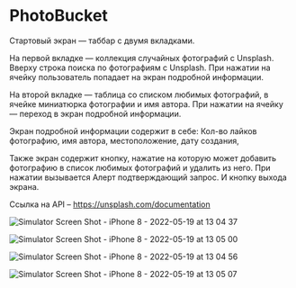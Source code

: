 # PhotoBucket


Стартовый экран — таббар с двумя вкладками.

На первой вкладке — коллекция случайных фотографий с Unsplash. Вверху строка поиска по фотографиям с Unsplash. При нажатии на ячейку пользователь попадает на экран подробной информации.

На второй вкладке — таблица со списком любимых фотографий,
в ячейке миниатюрка фотографии и имя автора. При нажатии на ячейку — переход в экран подробной информации.

Экран подробной информации содержит в себе:
Кол-во лайков
фотографию, 
имя автора,
местоположение,
дату создания,

Также экран содержит кнопку, нажатие на которую может добавить фотографию в список любимых фотографий и удалить из него. 
При нажатии вызывается Алерт подтверждающий запрос.
И кнопку выхода экрана.

Ссылка на API – https://unsplash.com/documentation



![Simulator Screen Shot - iPhone 8 - 2022-05-19 at 13 04 37](https://user-images.githubusercontent.com/79254522/169286231-f7e4e879-e915-41eb-9525-18e5869bc7d4.png)



![Simulator Screen Shot - iPhone 8 - 2022-05-19 at 13 05 00](https://user-images.githubusercontent.com/79254522/169286226-86d61f9f-22bb-427d-adc8-1d4a00edeb05.png)




![Simulator Screen Shot - iPhone 8 - 2022-05-19 at 13 04 56](https://user-images.githubusercontent.com/79254522/169286208-ce2f0540-0b3f-487e-a931-10e07835d486.png)


![Simulator Screen Shot - iPhone 8 - 2022-05-19 at 13 05 07](https://user-images.githubusercontent.com/79254522/169286221-2a31372b-a0b8-4db4-a0ea-1489a9e7b348.png)
